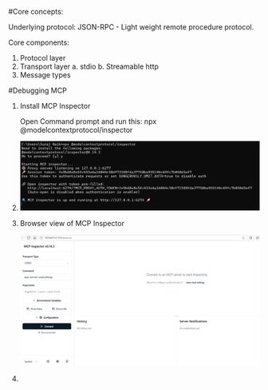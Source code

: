 #Core concepts:

 Underlying protocol: JSON-RPC - Light weight remote procedure protocol. 

 Core components:

 1. Protocol layer
 2. Transport layer
        a. stdio
        b. Streamable http
 3. Message types







#Debugging MCP

1. Install MCP Inspector

    Open Command prompt and run this:
        npx @modelcontextprotocol/inspector

2. ![alt text](run-mcp-inspector.png)

3. Browser view of MCP Inspector

    ![alt text](mcp-inspector-browser-view.png)

4. 